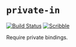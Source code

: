 # `private-in`

[![Build Status](https://github.com/camoy/private-in/workflows/build/badge.svg)](https://github.com/camoy/private-in/actions?query=workflow%3Abuild)
[![Scribble](https://img.shields.io/badge/Docs-Scribble-blue.svg)](https://docs.racket-lang.org/private-in/)

Require private bindings.
